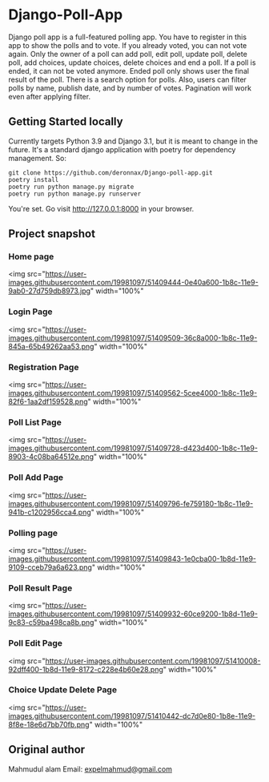 # Django-Poll-App

Django poll app is a full-featured polling app. You have to register in this app to show the polls
and to vote. If you already voted, you can not vote again. Only the owner of a poll can add poll,
edit poll, update poll, delete poll, add choices, update choices, delete choices and end a poll. If
a poll is ended, it can not be voted anymore. Ended poll only shows user the final result of the
poll. There is a search option for polls. Also, users can filter polls by name, publish date, and by
number of votes.
Pagination will work even after applying filter.

## Getting Started locally

Currently targets Python 3.9 and Django 3.1, but it is meant to change in the future.
It's a standard django application with poetry for dependency management. So:

```
git clone https://github.com/deronnax/Django-poll-app.git
poetry install
poetry run python manage.py migrate
poetry run python manage.py runserver
```

You're set. Go visit http://127.0.0.1:8000 in your browser.

## Project snapshot

### Home page

<img src="https://user-images.githubusercontent.com/19981097/51409444-0e40a600-1b8c-11e9-9ab0-27d759db8973.jpg" width="100%" </img>

### Login Page

<img src="https://user-images.githubusercontent.com/19981097/51409509-36c8a000-1b8c-11e9-845a-65b49262aa53.png" width="100%" </img>

### Registration Page

<img src="https://user-images.githubusercontent.com/19981097/51409562-5cee4000-1b8c-11e9-82f6-1aa2df159528.png" width="100%" </img>

### Poll List Page

<img src="https://user-images.githubusercontent.com/19981097/51409728-d423d400-1b8c-11e9-8903-4c08ba64512e.png" width="100%" </img>

### Poll Add Page

<img src="https://user-images.githubusercontent.com/19981097/51409796-fe759180-1b8c-11e9-941b-c1202956cca4.png" width="100%" </img>

### Polling page

<img src="https://user-images.githubusercontent.com/19981097/51409843-1e0cba00-1b8d-11e9-9109-cceb79a6a623.png" width="100%" </img>

### Poll Result Page

<img src="https://user-images.githubusercontent.com/19981097/51409932-60ce9200-1b8d-11e9-9c83-c59ba498ca8b.png" width="100%" </img>

### Poll Edit Page

<img src="https://user-images.githubusercontent.com/19981097/51410008-92dff400-1b8d-11e9-8172-c228e4b60e28.png" width="100%" </img>

### Choice Update Delete Page

<img src="https://user-images.githubusercontent.com/19981097/51410442-dc7d0e80-1b8e-11e9-8f8e-18e6d7bb70fb.png" width="100%" </img>

## Original author

Mahmudul alam Email: expelmahmud@gmail.com

